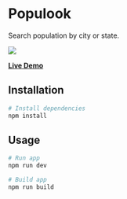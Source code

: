 # Populook

Search population by city or state.

![](https://github.com/weiying-chen/populook/blob/main/screenshot.png)

**[Live Demo](https://populook.vercel.app/)**

## Installation

```bash
# Install dependencies
npm install
```

## Usage

```bash
# Run app
npm run dev

# Build app
npm run build
```
